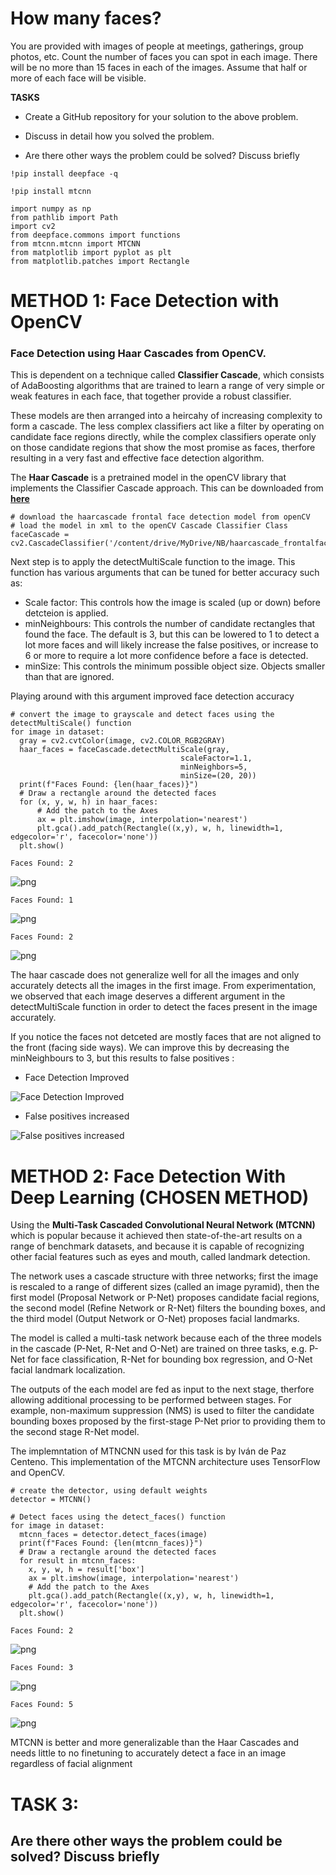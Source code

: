 
# How many faces?

You are provided with images of people at meetings, gatherings, group photos, etc. Count the number of faces you can spot in each image. There will be no more than 15 faces in each of the images. Assume that half or more of each face will be visible.

**TASKS**
 

- Create a GitHub repository for your solution to the above problem.

- Discuss in detail how you solved the problem.
- Are there other ways the problem could be solved? Discuss briefly



```
!pip install deepface -q
```


```
!pip install mtcnn
```



```
import numpy as np
from pathlib import Path
import cv2
from deepface.commons import functions
from mtcnn.mtcnn import MTCNN
from matplotlib import pyplot as plt
from matplotlib.patches import Rectangle
```

# METHOD 1: Face Detection with OpenCV

### Face Detection using Haar Cascades from  OpenCV. 


This is dependent on a technique called **Classifier Cascade**, which consists of AdaBoosting algorithms that are trained to learn a range of very simple or weak features in each face, that together provide a robust classifier.

 These models are then arranged into a heircahy of increasing complexity to form a cascade. The less complex classifiers act like a filter by operating on candidate face regions directly, while the complex classifiers operate only on those candidate regions that show the most promise as faces, therfore resulting in a very fast and effective face detection algorithm. 


The **Haar Cascade** is a pretrained model in the openCV library that implements the Classifier Cascade approach. This can be downloaded from [**here**](https://raw.githubusercontent.com/opencv/opencv/master/data/haarcascades/haarcascade_frontalface_default.xml)


```
# download the haarcascade frontal face detection model from openCV
# load the model in xml to the openCV Cascade Classifier Class
faceCascade = cv2.CascadeClassifier('/content/drive/MyDrive/NB/haarcascade_frontalface_default.xml')
```

Next step is to apply the detectMultiScale function to the image. This function has various arguments that can be tuned for better accuracy such as:
-  Scale factor: This controls how the image is scaled (up or down) before detcteion is applied.
- minNeighbours: This controls the number of candidate rectangles that found the face. The default is 3, but this can be lowered to 1 to detect a lot more faces and will likely increase the false positives, or increase to 6 or more to require a lot more confidence before a face is detected.
- minSize: This controls the minimum possible object size. Objects smaller than that are ignored.

Playing around with this argument improved face detection accuracy


```
# convert the image to grayscale and detect faces using the detectMultiScale() function
for image in dataset:
  gray = cv2.cvtColor(image, cv2.COLOR_RGB2GRAY)
  haar_faces = faceCascade.detectMultiScale(gray, 
                                      scaleFactor=1.1,
                                      minNeighbors=5,
                                      minSize=(20, 20))
  print(f"Faces Found: {len(haar_faces)}")
  # Draw a rectangle around the detected faces
  for (x, y, w, h) in haar_faces:
      # Add the patch to the Axes
      ax = plt.imshow(image, interpolation='nearest')
      plt.gca().add_patch(Rectangle((x,y), w, h, linewidth=1, edgecolor='r', facecolor='none'))
  plt.show()
```

    Faces Found: 2



![png](README_files/README_9_1.png)


    Faces Found: 1



![png](README_files/README_9_3.png)


    Faces Found: 2



![png](README_files/README_9_5.png)


The haar cascade does not generalize well for all the images and only accurately detects all the images in the first image. From experimentation, we observed that each image deserves a different argument in the detectMultiScale function in order to detect the faces present in the image accurately.

If you notice the faces not detceted are mostly faces that are not aligned to the front (facing side ways). We can improve this by decreasing the minNeighbours to 3, but this results to false positives
: 


  -  Face Detection Improved
  
  ![Face Detection Improved](https://drive.google.com/uc?id=1KjKb3CFRIhai6IH6kawVHODA0Xc33McX)


  -  False positives increased

   ![False positives increased](https://drive.google.com/uc?id=1Iouyt3YnhcZOZ1P4KxGjM4gh5VdFZJOb)


# METHOD 2: Face Detection With Deep Learning (CHOSEN METHOD)

Using the **Multi-Task Cascaded Convolutional Neural Network (MTCNN)** which is popular because it achieved then state-of-the-art results on a range of benchmark datasets, and because it is capable of recognizing other facial features such as eyes and mouth, called landmark detection.

 The network uses a cascade structure with three networks; first the image is rescaled to a range of different sizes (called an image pyramid), then the first model (Proposal Network or P-Net) proposes candidate facial regions, the second model (Refine Network or R-Net) filters the bounding boxes, and the third model (Output Network or O-Net) proposes facial landmarks. 
 
 The model is called a multi-task network because each of the three models in the cascade (P-Net, R-Net and O-Net) are trained on three tasks, e.g. P-Net for face classification, R-Net for bounding box regression, and O-Net facial landmark localization. 

The outputs of the each model are fed as input to the next stage, therfore allowing additional processing to be performed between stages. For example, non-maximum suppression (NMS) is used to filter the candidate bounding boxes proposed by the first-stage P-Net prior to providing them to the second stage R-Net model. 

The implemntation of MTNCNN used for this task is by Iván de Paz Centeno.  This implementation of the MTCNN architecture uses TensorFlow and OpenCV.


```
# create the detector, using default weights
detector = MTCNN()
```


```
# Detect faces using the detect_faces() function
for image in dataset:
  mtcnn_faces = detector.detect_faces(image)
  print(f"Faces Found: {len(mtcnn_faces)}")
  # Draw a rectangle around the detected faces
  for result in mtcnn_faces:
    x, y, w, h = result['box']
    ax = plt.imshow(image, interpolation='nearest')
    # Add the patch to the Axes
    plt.gca().add_patch(Rectangle((x,y), w, h, linewidth=1, edgecolor='r', facecolor='none'))
  plt.show()
```

    Faces Found: 2



![png](README_files/README_13_1.png)


    Faces Found: 3



![png](README_files/README_13_3.png)


    Faces Found: 5



![png](README_files/README_13_5.png)


MTCNN is better and more generalizable than the Haar Cascades and needs little to no finetuning to accurately detect a face in an image regardless of facial alignment





# TASK 3:
## Are there other ways the problem could be solved? Discuss briefly
